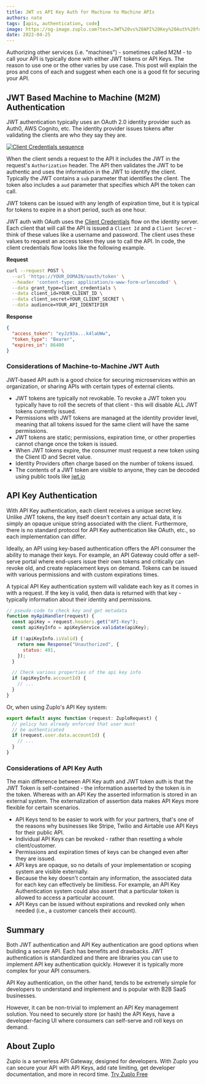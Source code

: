 ```yaml
---
title: JWT vs API Key Auth for Machine to Machine APIs
authors: nate
tags: [apis, authentication, code]
image: https://og-image.zuplo.com?text=JWT%20vs%20API%20Key%20Auth%20for%20M2M%20APIs
date: 2022-04-25
---
```


Authorizing other services (i.e. "machines") - sometimes called M2M - to call your API is typically done with either JWT tokens or API Keys. The reason to use one or the other varies by use case. This post will explain the pros and cons of each and suggest when each one is a good fit for securing your API.

## JWT Based Machine to Machine (M2M) Authentication

JWT authentication typically uses an OAuth 2.0 identity provider such as Auth0, AWS Cognito, etc. The identity provider issues tokens after validating the clients are who they say they are.

[![Client Credentials sequence](./auth-sequence-client-credentials.png)](https://auth0.com/docs/get-started/authentication-and-authorization-flow/client-credentials-flow)

When the client sends a request to the API it includes the JWT in the request's `Authorization` header. The API then validates the JWT to be authentic and uses the information in the JWT to identify the client. Typically the JWT contains a `sub` parameter that identifies the client. The token also includes a `aud` parameter that specifies which API the token can call.

JWT tokens can be issued with any length of expiration time, but it is typical for tokens to expire in a short period, such as one hour.

JWT auth with OAuth uses the [Client Credentials](https://auth0.com/docs/get-started/authentication-and-authorization-flow/client-credentials-flow) flow on the identity server. Each client that will call the API is issued a `Client Id` and a `Client Secret` - think of these values like a username and password. The client uses these values to request an access token they use to call the API. In code, the client credentials flow looks like the following example.

**Request**

```bash
curl --request POST \
  --url 'https://YOUR_DOMAIN/oauth/token' \
  --header 'content-type: application/x-www-form-urlencoded' \
  --data grant_type=client_credentials \
  --data client_id=YOUR_CLIENT_ID \
  --data client_secret=YOUR_CLIENT_SECRET \
  --data audience=YOUR_API_IDENTIFIER
```

**Response**

```json
{
  "access_token": "eyJz93a...k4laUWw",
  "token_type": "Bearer",
  "expires_in": 86400
}
```

### Considerations of Machine-to-Machine JWT Auth

JWT-based API auth is a good choice for securing microservices within an organization, or sharing APIs with certain types of external clients.

- JWT tokens are typically not revokable. To revoke a JWT token you typically have to roll the secrets of that client - this will disable ALL JWT tokens currently issued.
- Permissions with JWT tokens are managed at the identity provider level, meaning that all tokens issued for the same client will have the same permissions.
- JWT tokens are static; permissions, expiration time, or other properties cannot change once the token is issued.
- When JWT tokens expire, the consumer must request a new token using the Client ID and Secret value.
- Identity Providers often charge based on the number of tokens issued.
- The contents of a JWT token are visible to anyone, they can be decoded using public tools like [jwt.io](https://jwt.io)

## API Key Authentication

With API Key authentication, each client receives a unique secret key. Unlike JWT tokens, the key itself doesn't contain any actual data, it is simply an opaque unique string associated with the client. Furthermore, there is no standard protocol for API Key authentication like OAuth, etc., so each implementation can differ.

Ideally, an API using key-based authentication offers the API consumer the ability to manage their keys. For example, an API Gateway could offer a self-serve portal where end-users issue their own tokens and critically can revoke old, and create replacement keys on demand. Tokens can be issued with various permissions and with custom expirations times.

A typical API Key authentication system will validate each key as it comes in with a request. If the key is valid, then data is returned with that key - typically information about their identity and permissions.

```js
// pseudo-code to check key and get metadata
function myApiHandler(request) {
  const apiKey = request.headers.get("API-Key");
  const apiKeyInfo = apiKeyService.validate(apiKey);

  if (!apiKeyInfo.isValid) {
    return new Response("Unauthorized", {
      status: 401,
    });
  }

  // Check various properties of the api key info
  if (apiKeyInfo.accountId) {
    // ...
  }
}
```

Or, when using Zuplo's API Key system:

```ts
export default async function (request: ZuploRequest) {
  // policy has already enforced that user must
  // be authenticated
  if (request.user.data.accountId) {
    // ...
  }
}
```

### Considerations of API Key Auth

The main difference between API Key auth and JWT token auth is that the JWT Token is self-contained - the information asserted by the token is in the token. Whereas with an API Key the asserted information is stored in an external system. The externalization of assertion data makes API Keys more flexible for certain scenarios.

- API Keys tend to be easier to work with for your partners, that's one of the reasons why businesses like Stripe, Twilio and Airtable use API Keys for their public API.
- Individual API Keys can be revoked - rather than resetting a whole client/customer.
- Permissions and expiration times of keys can be changed even after they are issued.
- API keys are opaque, so no details of your implementation or scoping system are visible externally.
- Because the key doesn't contain any information, the associated data for each key can effectively be limitless. For example, an API Key Authentication system could also assert that a particular token is allowed to access a particular account.
- API Keys can be issued without expirations and revoked only when needed (i.e., a customer cancels their account).

## Summary

Both JWT authentication and API Key authentication are good options when building a secure API. Each has benefits and drawbacks. JWT authentication is standardized and there are libraries you can use to implement API key authentication quickly. However it is typically more complex for your API consumers.

API Key authentication, on the other hand, tends to be extremely simple for developers to understand and implement and is popular with B2B SaaS businesses.

However, it can be non-trivial to implement an API Key management solution. You need to securely store (or hash) the API Keys, have a developer-facing UI where consumers can self-serve and roll keys on demand.

## About Zuplo

Zuplo is a serverless API Gateway, designed for developers. With Zuplo you can secure your API with API Keys, add rate limiting, get developer documentation, and more in record time. [Try Zuplo Free](https://zuplo.link/3j0N6UK)

